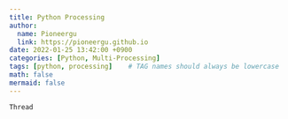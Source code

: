 ```yaml
---
title: Python Processing
author:
  name: Pioneergu
  link: https://pioneergu.github.io
date: 2022-01-25 13:42:00 +0900
categories: [Python, Multi-Processing]
tags: [python, processing]    # TAG names should always be lowercase
math: false
mermaid: false
---
```


```python
Thread
```